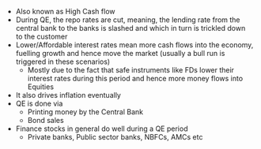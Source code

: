 - Also known as High Cash flow
- During QE, the repo rates are cut, meaning, the lending rate from the central bank to the banks is slashed and which in turn is trickled down to the customer
- Lower/Affordable interest rates mean more cash flows into the economy, fuelling growth and hence move the market (usually a bull run is triggered in these scenarios)
	- Mostly due to the fact that safe instruments like FDs lower their interest rates during this period and hence more money flows into Equities
- It also drives inflation eventually
- QE is done via
	- Printing money by the Central Bank
	- Bond sales
- Finance stocks in general do well during a QE period
	- Private banks, Public sector banks, NBFCs, AMCs etc